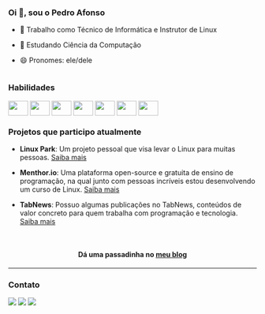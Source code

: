 ### Oi 👋, sou o Pedro Afonso

- 🔭 Trabalho como Técnico de Informática e Instrutor de Linux
  
- 🌱 Estudando Ciência da Computação

- 😄 Pronomes: ele/dele
  
<div style="display: inline-block;">
  <h3>Habilidades</h3>
  <img align="center" height="30" width="40" src="https://cdn.jsdelivr.net/gh/devicons/devicon/icons/linux/linux-original.svg"/>
  <img align="center" height="30" width="40" src="https://cdn.jsdelivr.net/gh/devicons/devicon/icons/docker/docker-original.svg"/>
  <img align="center" height="30" width="40" src="https://cdn.jsdelivr.net/gh/devicons/devicon/icons/html5/html5-original.svg"/>
  <img align="center" height="30" width="40" src="https://cdn.jsdelivr.net/gh/devicons/devicon/icons/css3/css3-original.svg"/>
  <img align="center" height="30" width="40" src="https://cdn.jsdelivr.net/gh/devicons/devicon/icons/bootstrap/bootstrap-original.svg"/>
  <img align="center" height="30" width="40" src="https://cdn.jsdelivr.net/gh/devicons/devicon/icons/tailwindcss/tailwindcss-plain.svg"/>
  <img align="center" height="30" width="40" src="https://cdn.jsdelivr.net/gh/devicons/devicon/icons/javascript/javascript-original.svg"/>
</div>

### Projetos que participo atualmente
- __Linux Park__: Um projeto pessoal que visa levar o Linux para muitas pessoas. [Saiba mais](https://www.tabnews.com.br/pedromclaro/welcome-to-linux-park)
  
- __Menthor.io__: Uma plataforma open-source e gratuita de ensino de programação, na qual junto com pessoas incríveis estou desenvolvendo um curso de Linux. [Saiba mais](https://menthor.io)
  
- __TabNews__: Possuo algumas publicações no TabNews, conteúdos de valor concreto para quem trabalha com programação e tecnologia. [Saiba mais](https://www.tabnews.com.br/pedromclaro)

 <br>

<div>
  <h4 align="center">Dá uma passadinha no <a href="https://blog.pedromclaro.com">meu blog</a></h4>
</div>

<hr style="height: 1px;">

### Contato

<a href= "https://www.linkedin.com/in/pedroafonsomclaro"><img src="https://img.shields.io/badge/LinkedIn-0077B5?style=for-the-badge&logo=linkedin&logoColor=white"></a>
<a href= "mailto:1p3dro4fons0@gmail.com"><img src= "https://img.shields.io/badge/Gmail-D14836?style=for-the-badge&logo=gmail&logoColor=white"></a>
<a href= "https://api.whatsapp.com/send?phone=5535991877339"><img src= "https://img.shields.io/badge/WhatsApp-25D366?style=for-the-badge&logo=whatsapp&logoColor=white"></a>

